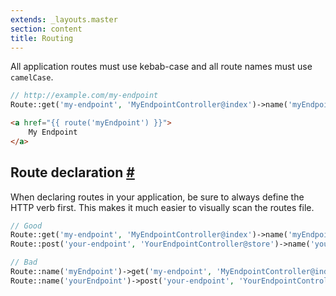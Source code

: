 ```yaml
---
extends: _layouts.master
section: content
title: Routing
---
```


All application routes must use kebab-case and all route names must use `camelCase`.

```php
// http://example.com/my-endpoint
Route::get('my-endpoint', 'MyEndpointController@index')->name('myEndpoint');
```

```html
<a href="{{ route('myEndpoint') }}">
    My Endpoint
</a>
```

## Route declaration <a class="text-grey" name="route-declaration" href="#route-declaration">#</a>

When declaring routes in your application, be sure to always define the HTTP verb first. This makes it much easier to visually scan the routes file.

```php
// Good
Route::get('my-endpoint', 'MyEndpointController@index')->name('myEndpoint');
Route::post('your-endpoint', 'YourEndpointController@store')->name('yourEndpoint');

// Bad
Route::name('myEndpoint')->get('my-endpoint', 'MyEndpointController@index');
Route::name('yourEndpoint')->post('your-endpoint', 'YourEndpointController@store');
```
